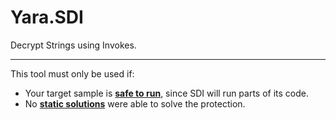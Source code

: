 # Yara.SDI
Decrypt Strings using Invokes.
- - - -
This tool must only be used if:
- Your target sample is <ins><b>safe to run</b></ins>, since SDI will run parts of its code.
- No <ins><b>static solutions</ins></b> were able to solve the protection.
